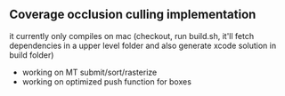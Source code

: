 ## Coverage occlusion culling implementation

it currently only compiles on mac (checkout, run build.sh, it'll fetch dependencies in a upper level folder and also generate xcode solution in build folder)

- working on MT submit/sort/rasterize
- working on optimized push function for boxes

